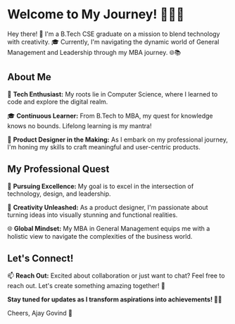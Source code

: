 # Welcome to My Journey! 👨‍💻🚀

Hey there! 👋 I'm a B.Tech CSE graduate on a mission to blend technology with creativity. 🎓 Currently, I'm navigating the dynamic world of General Management and Leadership through my MBA journey. 🌐📚

## About Me

🔧 **Tech Enthusiast:** My roots lie in Computer Science, where I learned to code and explore the digital realm.

🎓 **Continuous Learner:** From B.Tech to MBA, my quest for knowledge knows no bounds. Lifelong learning is my mantra!

🌟 **Product Designer in the Making:** As I embark on my professional journey, I'm honing my skills to craft meaningful and user-centric products.

## My Professional Quest

🚀 **Pursuing Excellence:** My goal is to excel in the intersection of technology, design, and leadership.

🌈 **Creativity Unleashed:** As a product designer, I'm passionate about turning ideas into visually stunning and functional realities.

🌐 **Global Mindset:** My MBA in General Management equips me with a holistic view to navigate the complexities of the business world.

## Let's Connect!

📫 **Reach Out:** Excited about collaboration or just want to chat? Feel free to reach out. Let's create something amazing together! 🤝

**Stay tuned for updates as I transform aspirations into achievements! 🌟✨**

Cheers,
Ajay Govind 🚀
